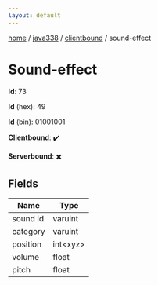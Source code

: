 ```yaml
---
layout: default
---
```


[home](/)  /  [java338](/protocol/java338)  /  [clientbound](/protocol/java338/clientbound)  /  sound-effect

# Sound-effect

**Id**: 73

**Id** (hex): 49

**Id** (bin): 01001001

**Clientbound**: ✔️

**Serverbound**: ✖️

## Fields

Name | Type
---|---
sound id | varuint
category | varuint
position | int&lt;xyz&gt;
volume | float
pitch | float

